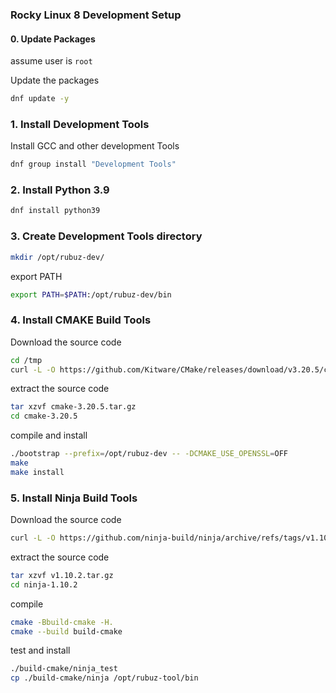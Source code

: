 ### Rocky Linux 8 Development Setup

#### 0. Update Packages
assume user is `root`

Update the packages
```bash
dnf update -y
```

### 1. Install Development Tools
Install GCC and other development Tools
```bash
dnf group install "Development Tools"
```
### 2. Install Python 3.9
```bash
dnf install python39
```

### 3. Create Development Tools directory
```bash
mkdir /opt/rubuz-dev/
```

export PATH
```bash
export PATH=$PATH:/opt/rubuz-dev/bin
```

### 4. Install CMAKE Build Tools

Download the source code
```bash
cd /tmp
curl -L -O https://github.com/Kitware/CMake/releases/download/v3.20.5/cmake-3.20.5.tar.gz
```

extract the source code
```bash
tar xzvf cmake-3.20.5.tar.gz
cd cmake-3.20.5
```

compile and install
```bash
./bootstrap --prefix=/opt/rubuz-dev -- -DCMAKE_USE_OPENSSL=OFF
make
make install
```

### 5. Install Ninja Build Tools

Download the source code
```bash
curl -L -O https://github.com/ninja-build/ninja/archive/refs/tags/v1.10.2.tar.gz
```

extract the source code
```bash
tar xzvf v1.10.2.tar.gz
cd ninja-1.10.2
```
compile
```bash
cmake -Bbuild-cmake -H.
cmake --build build-cmake
```

test and install
```bash
./build-cmake/ninja_test
cp ./build-cmake/ninja /opt/rubuz-tool/bin
